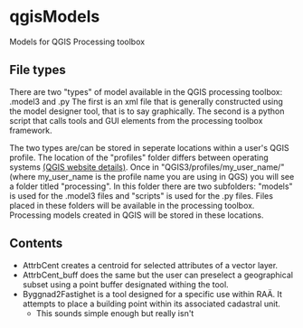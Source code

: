 # qgisModels
Models for QGIS Processing toolbox

## File types

There are two "types" of model available in the QGIS processing toolbox: .model3 and .py
The first is an xml file that is generally constructed using the model designer tool, that is to say graphically.
The second is a python script that calls tools and GUI elements from the processing toolbox framework.

The two types are/can be stored in seperate locations within a user's QGIS profile.
The location of the "profiles" folder differs between operating systems [(QGIS website details)](https://plugins.qgis.org/planet/tag/qgis3/ ).
Once in "QGIS3/profiles/my_user_name/" (where my_user_name is the profile name you are using in QGS) you will see a folder titled "processing".
In this folder there are two subfolders: "models" is used for the .model3 files and "scripts" is used for the .py files.
Files placed in these folders will be available in the processing toolbox.
Processing models created in QGIS will be stored in these locations.

## Contents

- AttrbCent creates a centroid for selected attributes of a vector layer.
- AttrbCent_buff does the same but the user can preselect a geographical subset using a point buffer designated withing the tool.
- Byggnad2Fastighet is a tool designed for a specific use within RAÄ. It attempts to place a building point within its associated cadastral unit.
  - This sounds simple enough but really isn't